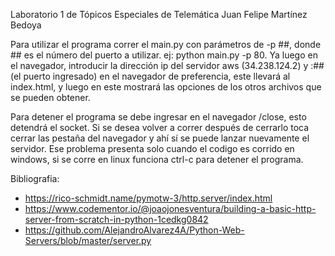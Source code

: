Laboratorio 1 de Tópicos Especiales de Telemática
Juan Felipe Martínez Bedoya

Para utilizar el programa correr el main.py con parámetros de -p ##, donde ## es el número del puerto a utilizar.
ej: python main.py -p 80.
Ya luego en el navegador, introducir la dirección ip del servidor aws (34.238.124.2) y :## (el puerto ingresado) en el navegador de preferencia, este llevará al index.html, y luego en este mostrará las opciones de los otros archivos que se pueden obtener.

Para detener el programa se debe ingresar en el navegador /close, esto detendrá el socket. Si se desea volver a correr después de cerrarlo toca cerrar las pestaña del navegador y ahí sí se puede lanzar nuevamente el servidor. 
Ese problema presenta solo cuando el codigo es corrido en windows, si se corre en linux funciona ctrl-c para detener el programa.

Bibliografia:
- https://rico-schmidt.name/pymotw-3/http.server/index.html
- https://www.codementor.io/@joaojonesventura/building-a-basic-http-server-from-scratch-in-python-1cedkg0842
- https://github.com/AlejandroAlvarez4A/Python-Web-Servers/blob/master/server.py